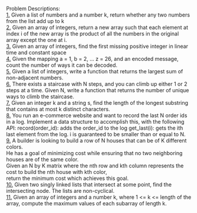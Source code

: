 Problem Descriptions:
<br />[1.](Problems/Problem1/src/problem1/Problem1.java) Given a list of numbers and a number k, return whether any two numbers from the list add up to k
<br />[2.](Problems/Problem2/src/problem2/Problem2.java) Given an array of integers, return a new array such that each element at index i of the new array is the product of all the numbers in the original array except the one at i.
<br />[3.](Problems/Problem3/src/problem3/Problem3.java) Given an array of integers, find the first missing positive integer in linear time and constant space
<br />[4.](Problems/Problem4/src/problem4/Problem4.java) Given the mapping a = 1, b = 2, ... z = 26, and an encoded message, count the number of ways it can be decoded.
<br />[5.](Problems/Problem5/src/problem5/Problem5.java) Given a list of integers, write a function that returns the largest sum of non-adjacent numbers.
<br />[6.](Problems/Problem6/src/problem6/Problem6.java) There exists a staircase with N steps, and you can climb up either 1 or 2 steps at a time. Given N, write a function that returns the number of unique ways to climb the staircase.
<br />[7.](Problems/Problem7/src/problem7/Problem7.java) Given an integer k and a string s, find the length of the longest substring that contains at most k distinct characters.
<br />[8.](Problems/Problem8/src/problem8/Problem8.java) You run an e-commerce website and want to record the last N order ids in a log. Implement a data structure to accomplish this, with the following API:
	record(order_id): adds the order_id to the log
	get_last(i): gets the ith last element from the log. i is guaranteed to be smaller than or equal to N.
<br />[9.](Problems/Problem9/src/problem9/Problem9.java) A builder is looking to build a row of N houses that can be of K different colors. 
    <br />He has a goal of minimizing cost while ensuring that no two neighboring houses are of the same color.
    <br />Given an N by K matrix where the nth row and kth column represents the cost to build the nth house with kth color, 
    <br />return the minimum cost which achieves this goal.
<br />[10.](Problems/Problem10/src/problem10/Problem10.java) Given two singly linked lists that intersect at some point, find the intersecting node. The lists are non-cyclical.
<br />[11.](Problems/Problem11/src/problem11/Problem11.java) Given an array of integers and a number k, where 1 <= k <= length of the array, compute the maximum values of each subarray of length k.
